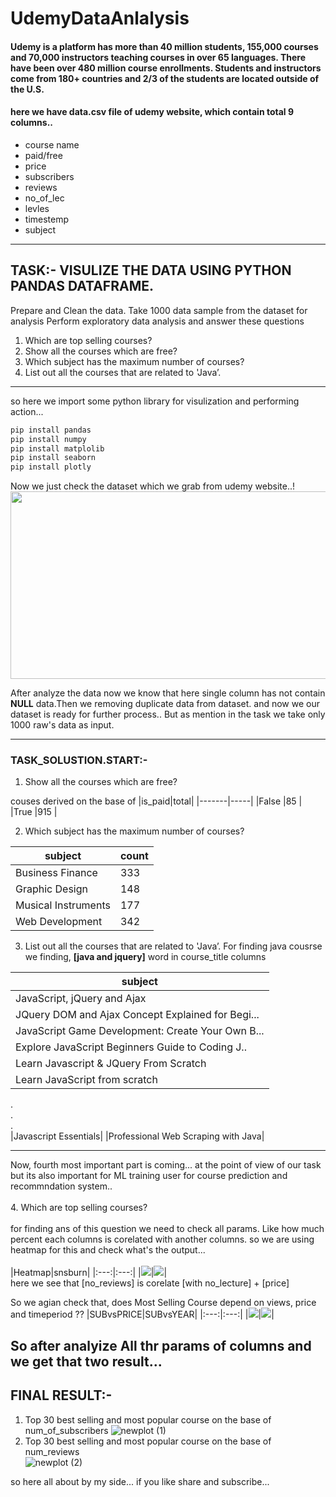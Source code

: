 # UdemyDataAnlalysis

#### Udemy is a platform has more than 40 million students, 155,000 courses and 70,000 instructors teaching courses in over 65 languages. There have been over 480 million course enrollments. Students and instructors come from 180+ countries and 2/3 of the students are located outside of the U.S.

#### here we have data.csv file of udemy website, which contain total 9 columns..
* course name
* paid/free
* price
* subscribers
* reviews
* no_of_lec
* levles
* timestemp
* subject
---
## TASK:- VISULIZE THE DATA USING PYTHON PANDAS DATAFRAME.
Prepare and Clean the data. Take 1000 data sample from the dataset for analysis
Perform exploratory data analysis and answer these questions
  1. Which are top selling courses?
  1. Show all the courses which are free?
  1. Which subject has the maximum number of courses?
  1. List out all the courses that are related to 'Java’.
---
so here we import some python library for visulization and performing action...
```bash
pip install pandas
pip install numpy
pip install matplolib
pip install seaborn
pip install plotly
```
Now we just check the dataset which we grab from udemy website..!
<img src="https://user-images.githubusercontent.com/84271454/118900525-c8987180-b92e-11eb-94a8-f8829301f4c8.png" width="800" height="300">

After analyze the data now we know that here single column has not contain __NULL__ data.Then we removing duplicate data from dataset.
and now we our dataset is ready for further process..
But as mention in the task we take only 1000 raw's data as input.

---

### TASK_SOLUSTION.START:-
1. Show all the courses which are free?<br>
<!-- <img src="https://user-images.githubusercontent.com/84271454/118901089-12358c00-b930-11eb-83d5-1d3293cf6df0.png" width="800" height="350"> -->
couses derived on the base of 
|is_paid|total|
|-------|-----|
|False  |85   |
|True   |915  |

2. Which subject has the maximum number of courses?<br>
<!-- ![thirdpic](https://user-images.githubusercontent.com/84271454/118901788-bff56a80-b931-11eb-889a-e957f7af13e9.png) -->

|subject|count|
|-------|-----|
|Business Finance     |333|
|Graphic Design       |148|
|Musical Instruments  |177|
|Web Development      |342|

3. List out all the courses that are related to 'Java’.
    For finding java cousrse we finding, __[java and jquery]__ word in course_title columns<br>
<!-- ![fourthpic](https://user-images.githubusercontent.com/84271454/118902068-79ecd680-b932-11eb-96f4-39084e7e08d9.png) -->

|subject|
|-------|
|JavaScript, jQuery and Ajax|
|JQuery DOM and Ajax Concept Explained for Begi...|
|JavaScript Game Development: Create Your Own B...|
|Explore JavaScript Beginners Guide to Coding J..|
|Learn Javascript & JQuery From Scratch|
|Learn JavaScript from scratch|
.<br>
.<br>
.<br>
|Javascript Essentials|
|Professional Web Scraping with Java|

---
Now, fourth most important part is coming... at the point of view of our task but its also important for ML training user for course prediction and recommndation system..<br><br> 
4. Which are top selling courses?<br><br>
  for finding ans of this question we need to check all params. Like how much percent each columns is corelated with another columns.
  so we are using heatmap for this and check what's the output...<br>  
|Heatmap|snsburn|
|:---:|:---:|
|![](https://user-images.githubusercontent.com/84271454/118902492-5d9d6980-b933-11eb-8b47-453cb44197f6.png)|![](https://user-images.githubusercontent.com/84271454/118904862-4b71fa00-b938-11eb-9eca-8bd491541cad.png)|<br/>
  here we see that [no_reviews] is corelate [with no_lecture] + [price]
  
  So we agian check that, does Most Selling Course depend on views, price and timeperiod ??
|SUBvsPRICE|SUBvsYEAR|
|:---:|:---:|
|![](https://user-images.githubusercontent.com/84271454/118905763-ff27b980-b939-11eb-8ea5-5c0b5df6fd1c.png)|![](https://user-images.githubusercontent.com/84271454/118905772-03ec6d80-b93a-11eb-8d68-304a37d5f2ea.png)|<br/>

So after analyize All thr params of columns and we get that two result...<br>
----
## FINAL RESULT:-
1. Top 30 best selling and most popular course on the base of num_of_subscribers
![newplot (1)](https://user-images.githubusercontent.com/84271454/118906070-a147a180-b93a-11eb-8549-2a7c64707e7f.png)
2. Top 30 best selling and most popular course on the base of num_reviews<br>
![newplot (2)](https://user-images.githubusercontent.com/84271454/118906073-a3116500-b93a-11eb-9893-efdf67dd7154.png)

so here all about by my side... if you like share and subscribe...





















